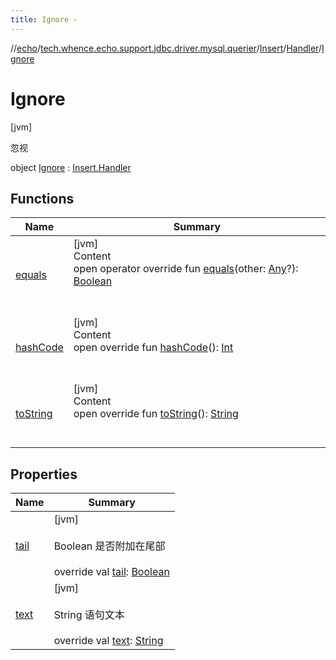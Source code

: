 ```yaml
---
title: Ignore -
---
```

//[echo](../../../../index.md)/[tech.whence.echo.support.jdbc.driver.mysql.querier](../../../index.md)/[Insert](../../index.md)/[Handler](../index.md)/[Ignore](index.md)



# Ignore  
 [jvm] 

忽视

object [Ignore](index.md) : [Insert.Handler](../index.md)   


## Functions  
  
|  Name|  Summary| 
|---|---|
| [equals](../../../../tech.whence.echo.webclient.response.exception/-response-unrecognized-exception/index.md#kotlin/Any/equals/#kotlin.Any?/PointingToDeclaration/)| [jvm]  <br>Content  <br>open operator override fun [equals](../../../../tech.whence.echo.webclient.response.exception/-response-unrecognized-exception/index.md#kotlin/Any/equals/#kotlin.Any?/PointingToDeclaration/)(other: [Any](https://kotlinlang.org/api/latest/jvm/stdlib/kotlin/-any/index.html)?): [Boolean](https://kotlinlang.org/api/latest/jvm/stdlib/kotlin/-boolean/index.html)  <br><br><br>
| [hashCode](../../../../tech.whence.echo.webclient.response.exception/-response-unrecognized-exception/index.md#kotlin/Any/hashCode/#/PointingToDeclaration/)| [jvm]  <br>Content  <br>open override fun [hashCode](../../../../tech.whence.echo.webclient.response.exception/-response-unrecognized-exception/index.md#kotlin/Any/hashCode/#/PointingToDeclaration/)(): [Int](https://kotlinlang.org/api/latest/jvm/stdlib/kotlin/-int/index.html)  <br><br><br>
| [toString](../../../../tech.whence.echo.webclient.response.exception/-response-unrecognized-exception/index.md#kotlin/Any/toString/#/PointingToDeclaration/)| [jvm]  <br>Content  <br>open override fun [toString](../../../../tech.whence.echo.webclient.response.exception/-response-unrecognized-exception/index.md#kotlin/Any/toString/#/PointingToDeclaration/)(): [String](https://kotlinlang.org/api/latest/jvm/stdlib/kotlin/-string/index.html)  <br><br><br>


## Properties  
  
|  Name|  Summary| 
|---|---|
| [tail](index.md#tech.whence.echo.support.jdbc.driver.mysql.querier/Insert.Handler.Ignore/tail/#/PointingToDeclaration/)|  [jvm] <br><br>Boolean 是否附加在尾部<br><br>override val [tail](index.md#tech.whence.echo.support.jdbc.driver.mysql.querier/Insert.Handler.Ignore/tail/#/PointingToDeclaration/): [Boolean](https://kotlinlang.org/api/latest/jvm/stdlib/kotlin/-boolean/index.html)   <br>
| [text](index.md#tech.whence.echo.support.jdbc.driver.mysql.querier/Insert.Handler.Ignore/text/#/PointingToDeclaration/)|  [jvm] <br><br>String 语句文本<br><br>override val [text](index.md#tech.whence.echo.support.jdbc.driver.mysql.querier/Insert.Handler.Ignore/text/#/PointingToDeclaration/): [String](https://kotlinlang.org/api/latest/jvm/stdlib/kotlin/-string/index.html)   <br>

